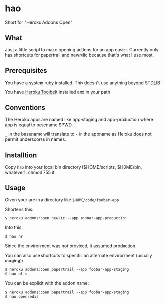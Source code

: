 # hao

Short for "Heroku Addons Open"

## What

Just a little script to make opening addons for an app easier.  Currently
only has shortcuts for papertrail and newrelic because that's what I use
most.

## Prerequisites

You have a system ruby installed.  This doesn't use anything beyond STDLIB

You have [Heroku Toolbelt](https://toolbelt.heroku.com/) installed and in your path

## Conventions

The Heroku apps are named like app-staging and app-production where app is equal to basename $PWD.

`_` in the basename will translate to `-` in the appname as Heroku does not permit underscores in names.

## Installtion

Copy `hao` into your local bin directory ($HOME/scripts, $HOME/bin, whatever).  chmod 755 it.

## Usage

Given your are in a directory like `$HOME/code/foobar-app`

Shortens this:

```shell
$ heroku addons:open newlic --app foobar-app-production
```

Into this:

```shell
$ hao nr
```

Since the environment was not provided, it assumed production.

You can also use shortcuts to specific an alternate environment (usually staging):

```shell
$ heroku addons:open papertrail --app foobar-app-staging
$ hao pt s
```

You can be explicit with the addon name:

```shell
$ heroku addons:open papertrail --app foobar-app-staging
$ hao openredis
```
